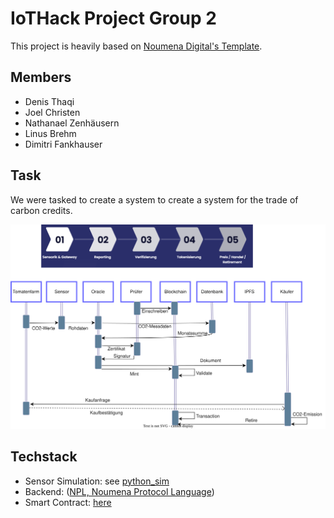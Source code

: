 # IoTHack Project Group 2
This project is heavily based on [Noumena Digital's Template](https://github.com/NoumenaDigital/npl-blockchain-starter). 

## Members
- Denis Thaqi
- Joel Christen
- Nathanael Zenhäusern
- Linus Brehm
- Dimitri Fankhauser

## Task
We were tasked to create a system to create a system for the trade of carbon credits. 

![img](Sequenzdiagramm.svg)

## Techstack 
- Sensor Simulation: see [python_sim](./python_sim/sim.py)
- Backend: ([NPL, Noumena Protocol Language](./npl/src/main/npl/))
- Smart Contract: [here](./smart_contract)
